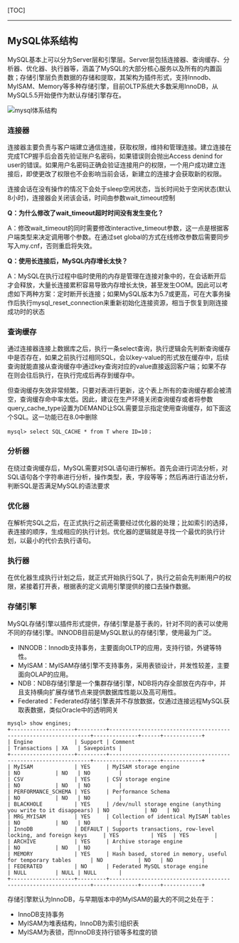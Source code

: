 [TOC]

---

## MySQL体系结构

MySQL基本上可以分为Server层和引擎层。Server层包括连接器、查询缓存、分析器、优化器、执行器等，涵盖了MySQL的大部分核心服务以及所有的内置函数；存储引擎层负责数据的存储和提取，其架构为插件形式，支持Innodb、MyISAM、Memory等多种存储引擎，目前OLTP系统大多数采用InnoDB，从MySQL5.5开始便作为默认存储引擎存在。

![mysql体系结构](https://mms0.baidu.com/it/u=2911576314,3855450292&fm=15&gp=0.jpg&fmt=auto)

### 连接器

连接器主要负责与客户端建立通信连接，获取权限，维持和管理连接。建立连接在完成TCP握手后会首先验证账户名密码，如果错误则会抛出Access denind for user的错误。如果用户名密码正确会验证连接用户的权限，一个用户成功建立连接后，即使更改了权限也不会影响当前会话，新建立的连接才会获取新的权限。

连接会话在没有操作的情况下会处于sleep空闲状态，当长时间处于空闲状态(默认8小时)，连接器会关闭该会话，时间由参数wait_timeout控制

**Q：为什么修改了wait_timeout超时时间没有发生变化？**

A：修改wait_timeout的同时需要修改interactive_timeout参数，这一点是根据客户端类型来决定调用哪个参数。在通过set global的方式在线修改参数后需要同步写入my.cnf，否则重启将失效。

**Q：使用长连接后，MySQL内存增长太快？**

A：MySQL在执行过程中临时使用的内存是管理在连接对象中的，在会话断开后才会释放，大量长连接累积容易导致内存增长太快，甚至发生OOM。因此可以考虑如下两种方案：定时断开长连接；如果MySQL版本为5.7或更高，可在大事务操作后执行mysql_reset_connection来重新初始化连接资源，相当于恢复到刚连接成功时的状态

### 查询缓存

通过连接器连接上数据库之后，执行一条select查询，执行逻辑会先判断查询缓存中是否存在，如果之前执行过相同SQL，会以key-value的形式放在缓存中，后续查询就能直接从查询缓存中通过key查询对应的value直接返回客户端；如果不存在则会往后执行，在执行完成后再存到缓存中。

但查询缓存失效非常频繁，只要对表进行更新，这个表上所有的查询缓存都会被清空，查询缓存命中率太低。因此，建议在生产环境关闭查询缓存或者将参数query_cache_type设置为DEMAND让SQL需要显示指定使用查询缓存，如下面这个SQL。这一功能已在8.0中删除
```
mysql> select SQL_CACHE * from T where ID=10；
```

### 分析器
在绕过查询缓存后，MySQL需要对SQL语句进行解析。首先会进行词法分析，对SQL语句各个字符串进行分析，操作类型，表，字段等等；然后再进行语法分析，判断SQL是否满足MySQL的语法要求

### 优化器

在解析完SQL之后，在正式执行之前还需要经过优化器的处理；比如索引的选择，表连接的顺序，生成相应的执行计划。优化器的逻辑就是寻找一个最优的执行计划，以最小的代价去执行语句。

### 执行器

在优化器生成执行计划之后，就正式开始执行SQL了，执行之前会先判断用户的权限，紧接着打开表，根据表的定义调用引擎提供的接口去操作数据。


### 存储引擎

MySQL存储引擎以插件形式提供，存储引擎是基于表的，针对不同的表可以使用不同的存储引擎。INNODB目前是MySQL默认的存储引擎，使用最为广泛。

- INNODB：Innodb支持事务，主要面向OLTP的应用，支持行锁，外键等特性。
- MyISAM：MyISAM存储引擎不支持事务，采用表锁设计，并发性较差，主要面向OLAP的应用。
- NDB：NDB存储引擎是一个集群存储引擎，NDB将内存全部放在内存中，并且支持横向扩展存储节点来提供数据库性能以及高可用性。
- Federated：Federated存储引擎表并不存放数据，仅通过连接远程MySQL获取表数据，类似Oracle中的透明网关
```
mysql> show engines;
+--------------------+---------+----------------------------------------------------------------+--------------+------+------------+
| Engine             | Support | Comment                                                        | Transactions | XA   | Savepoints |
+--------------------+---------+----------------------------------------------------------------+--------------+------+------------+
| MyISAM             | YES     | MyISAM storage engine                                          | NO           | NO   | NO         |
| CSV                | YES     | CSV storage engine                                             | NO           | NO   | NO         |
| PERFORMANCE_SCHEMA | YES     | Performance Schema                                             | NO           | NO   | NO         |
| BLACKHOLE          | YES     | /dev/null storage engine (anything you write to it disappears) | NO           | NO   | NO         |
| MRG_MYISAM         | YES     | Collection of identical MyISAM tables                          | NO           | NO   | NO         |
| InnoDB             | DEFAULT | Supports transactions, row-level locking, and foreign keys     | YES          | YES  | YES        |
| ARCHIVE            | YES     | Archive storage engine                                         | NO           | NO   | NO         |
| MEMORY             | YES     | Hash based, stored in memory, useful for temporary tables      | NO           | NO   | NO         |
| FEDERATED          | NO      | Federated MySQL storage engine                                 | NULL         | NULL | NULL       |
+--------------------+---------+----------------------------------------------------------------+--------------+------+------------+
```

存储引擎默认为InnoDB，与早期版本中的MyISAM的最大的不同之处在于：
- InnoDB支持事务
- MyISAM为堆表结构，InnoDB为索引组织表
- MyISAM为表锁，而InnoDB支持行锁等多粒度的锁
